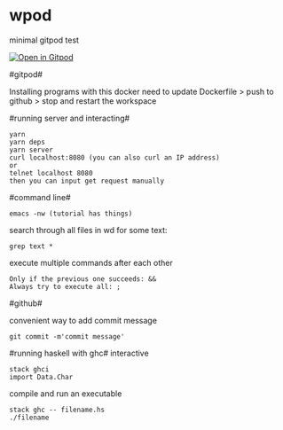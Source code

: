 # wpod

minimal gitpod test

[![Open in Gitpod](https://gitpod.io/button/open-in-gitpod.svg)](https://gitpod.io/#https://github.com/goldgust/wpod)


#gitpod#

Installing programs with this docker
need to update Dockerfile > push to github > stop and restart the workspace

#running server and interacting#
```
yarn
yarn deps
yarn server
curl localhost:8080 (you can also curl an IP address)
or
telnet localhost 8080
then you can input get request manually
```

#command line#
```
emacs -nw (tutorial has things)
```
search through all files in wd for some text:
```
grep text *
```
execute multiple commands after each other
```
Only if the previous one succeeds: &&
Always try to execute all: ;
```

#github#

convenient way to add commit message
```
git commit -m'commit message'
```

#running haskell with ghc#
interactive
```
stack ghci
import Data.Char
```
compile and run an executable
```
stack ghc -- filename.hs
./filename
```